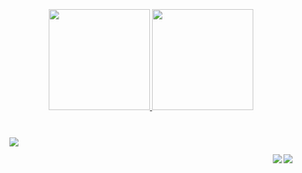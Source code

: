 <div align="center">
  <a href="https://github.com/19loren">
  <img height="180em" src="https://github-readme-stats.vercel.app/api?username=19loren&show_icons=true&theme=midnight-purple&include_all_yearly_contributions=true&count_private=true"/>
  <img height="180em" src="https://github-readme-stats.vercel.app/api/top-langs/?username=19loren&layout=compact&langs_count=7&theme=midnight-purple"/>
</div>

  ##
 
 <div style="display: inline_block"><br> 
  <img src="https://skillicons.dev/icons?i=git,github,python,css,html,javascript,c,figma,flutter,kotlin,mongo,java,&perline=6" /><br>

  <a href="https://discord.gg/639995140911398923" class="fa-brands fa-discord"><img align="right" src="https://skillicons.dev/icons?i=discord"></a> 
  <a href="https://www.linkedin.com/in/loren-tavolaro-9bb207234/" target="_blank"><img align="right" src="https://skillicons.dev/icons?i=linkedin"></a>
  
</div>
       
  ##
 
<div align="center"> 
  
 
</div>
          
##

